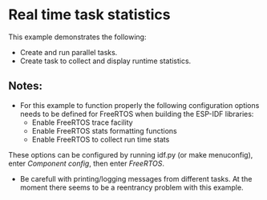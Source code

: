 # Real time task statistics
This example demonstrates the following:
* Create and run parallel tasks.
* Create task to collect and display runtime statistics.

## Notes:
* For this example to function properly the following configuration options
needs to be defined for FreeRTOS when building the ESP-IDF libraries:
  * Enable FreeRTOS trace facility
  * Enable FreeRTOS stats formatting functions
  * Enable FreeRTOS to collect run time stats    
  
These options can be configured by running idf.py (or make menuconfig),
enter _Component config_, then enter _FreeRTOS_.
* Be carefull with printing/logging messages from different tasks. At the moment there
seems to be a reentrancy problem with this example.
